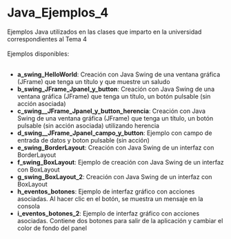 # Java_Ejemplos_4
Ejemplos Java utilizados en las clases que imparto en la universidad correspondientes al Tema 4<br>
<br>
Ejemplos disponibles:<br>
<br>

- **a_swing_HelloWorld**: Creación con Java Swing de una ventana gráfica (JFrame) que tenga un título y que muestre un saludo
- **b_swing_JFrame_Jpanel_y_button**: Creación con Java Swing de una ventana gráfica (JFrame) que tenga un título, un botón pulsable (sin acción asociada)
- **c_swing__JFrame_Jpanel_y_button_herencia**: Creación con Java Swing de una ventana gráfica (JFrame) que tenga un título, un botón pulsable (sin acción asociada) utilizando herencia
- **d_swing__JFrame_Jpanel_campo_y_button**: Ejemplo con campo de entrada de datos y boton pulsable (sin acción)
- **e_swing_BorderLayout**: Creación con Java Swing de un interfaz con BorderLayout
- **f_swing_BoxLayout**: Ejemplo de creación con Java Swing de un interfaz con BoxLayout
- **g_swing_BoxLayout_2**: Creación con Java Swing de un interfaz con BoxLayout
- **h_eventos_botones**: Ejemplo de interfaz gráfico con acciones asociadas. Al hacer clic en el botón, se muestra un mensaje en la consola
- **i_eventos_botones_2**: Ejemplo de interfaz gráfico con acciones asociadas. Contiene dos botones para salir de la aplicación y cambiar el color de fondo del panel
